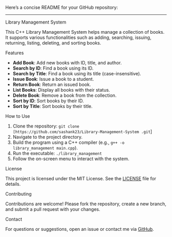 Here’s a concise README for your GitHub repository:

---

Library Management System

This C++ Library Management System helps manage a collection of books. It supports various functionalities such as adding, searching, issuing, returning, listing, deleting, and sorting books.

Features

- **Add Book**: Add new books with ID, title, and author.
- **Search by ID**: Find a book using its ID.
- **Search by Title**: Find a book using its title (case-insensitive).
- **Issue Book**: Issue a book to a student.
- **Return Book**: Return an issued book.
- **List Books**: Display all books with their status.
- **Delete Book**: Remove a book from the collection.
- **Sort by ID**: Sort books by their ID.
- **Sort by Title**: Sort books by their title.

How to Use

1. Clone the repository: `git clone [https://github.com/sashank23/Library-Management-System
.git`]
2. Navigate to the project directory.
3. Build the program using a C++ compiler (e.g., `g++ -o library_management main.cpp`).
4. Run the executable: `./library_management`
5. Follow the on-screen menu to interact with the system.

License

This project is licensed under the MIT License. See the [LICENSE](LICENSE) file for details.

Contributing

Contributions are welcome! Please fork the repository, create a new branch, and submit a pull request with your changes.

Contact

For questions or suggestions, open an issue or contact me via [GitHub](https://github.com/sashank23).
